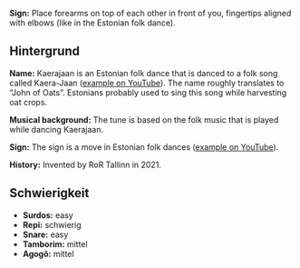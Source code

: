 **Sign:** Place forearms on top of each other in front of you, fingertips
aligned with elbows (like in the Estonian folk dance).

## Hintergrund

**Name:** Kaerajaan is an Estonian folk dance that is danced to a folk song
called Kaera-Jaan ([example on
YouTube](https://www.youtube.com/watch?v=5BKoS9CfQPA)). The name roughly
translates to “John of Oats”. Estonians probably used to sing this song while
harvesting oat crops.

**Musical background:** The tune is based on the folk music that is played while
dancing Kaerajaan.

**Sign:** The sign is a move in Estonian folk dances ([example on
YouTube](https://youtu.be/-udR34x2aTM?t=4)).

**History:** Invented by RoR Tallinn in 2021.

## Schwierigkeit

* **Surdos:** easy
* **Repi:** schwierig
* **Snare:** easy
* **Tamborim:** mittel
* **Agogô:** mittel
